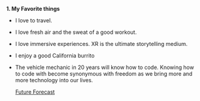  **1. My Favorite things**
  - I love to travel.
  - I love fresh air and the sweat of a good workout.
  - I love immersive experiences.  XR is the ultimate storytelling medium.
  - I enjoy a good California burrito
  - The vehicle mechanic in 20 years will know how to code. Knowing how to code with become synonymous with freedom as we bring more and more technology into our lives.
  
    [Future Forecast](https://a16z.com/2011/08/20/why-software-is-eating-the-world/)
